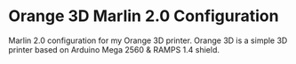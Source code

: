 # Orange 3D Marlin 2.0 Configuration
Marlin 2.0 configuration for my Orange 3D printer.
Orange 3D is a simple 3D printer based on Arduino Mega 2560 & RAMPS 1.4 shield.
